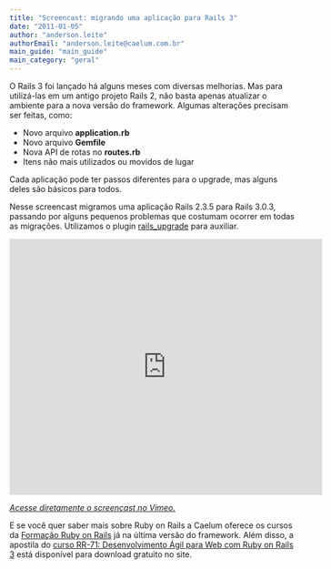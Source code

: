 ```yaml
---
title: "Screencast: migrando uma aplicação para Rails 3"
date: "2011-01-05"
author: "anderson.leite"
authorEmail: "anderson.leite@caelum.com.br"
main_guide: "main_guide"
main_category: "geral"
---
```


O Rails 3 foi lançado há alguns meses com diversas melhorias. Mas para utilizá-las em um antigo projeto Rails 2, não basta apenas atualizar o ambiente para a nova versão do framework. Algumas alterações precisam ser feitas, como:

- Novo arquivo **application.rb**
- Novo arquivo **Gemfile**
- Nova API de rotas no **routes.rb**
- Itens não mais utilizados ou movidos de lugar

Cada aplicação pode ter passos diferentes para o upgrade, mas alguns deles são básicos para todos.

Nesse screencast migramos uma aplicação Rails 2.3.5 para Rails 3.0.3, passando por alguns pequenos problemas que costumam ocorrer em todas as migrações. Utilizamos o plugin [rails\_upgrade](https://github.com/rails/rails_upgrade) para auxiliar.

<iframe src="http://player.vimeo.com/video/18400226" width="550" height="450" frameborder="0"></iframe>

_[Acesse diretamente o screencast no Vimeo.](http://vimeo.com/18400226)_

E se você quer saber mais sobre Ruby on Rails a Caelum oferece os cursos da [Formação Ruby on Rails](http://www.caelum.com.br/cursos/rails/) já na última versão do framework. Além disso, a apostila do [curso RR-71: Desenvolvimento Ágil para Web com Ruby on Rails 3](http://www.caelum.com.br/curso/rr71) está disponível para download gratuito no site.
